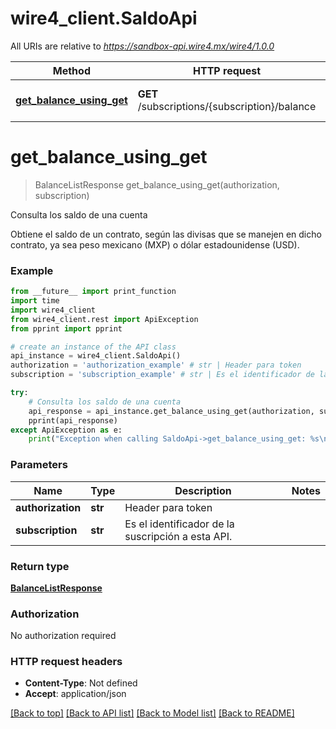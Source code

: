 # wire4_client.SaldoApi

All URIs are relative to *https://sandbox-api.wire4.mx/wire4/1.0.0*

Method | HTTP request | Description
------------- | ------------- | -------------
[**get_balance_using_get**](SaldoApi.md#get_balance_using_get) | **GET** /subscriptions/{subscription}/balance | Consulta los saldo de una cuenta

# **get_balance_using_get**
> BalanceListResponse get_balance_using_get(authorization, subscription)

Consulta los saldo de una cuenta

Obtiene el saldo de un contrato, según las divisas que se manejen en dicho contrato, ya sea peso mexicano (MXP) o dólar estadounidense (USD).

### Example
```python
from __future__ import print_function
import time
import wire4_client
from wire4_client.rest import ApiException
from pprint import pprint

# create an instance of the API class
api_instance = wire4_client.SaldoApi()
authorization = 'authorization_example' # str | Header para token
subscription = 'subscription_example' # str | Es el identificador de la suscripción a esta API.

try:
    # Consulta los saldo de una cuenta
    api_response = api_instance.get_balance_using_get(authorization, subscription)
    pprint(api_response)
except ApiException as e:
    print("Exception when calling SaldoApi->get_balance_using_get: %s\n" % e)
```

### Parameters

Name | Type | Description  | Notes
------------- | ------------- | ------------- | -------------
 **authorization** | **str**| Header para token | 
 **subscription** | **str**| Es el identificador de la suscripción a esta API. | 

### Return type

[**BalanceListResponse**](BalanceListResponse.md)

### Authorization

No authorization required

### HTTP request headers

 - **Content-Type**: Not defined
 - **Accept**: application/json

[[Back to top]](#) [[Back to API list]](../README.md#documentation-for-api-endpoints) [[Back to Model list]](../README.md#documentation-for-models) [[Back to README]](../README.md)

